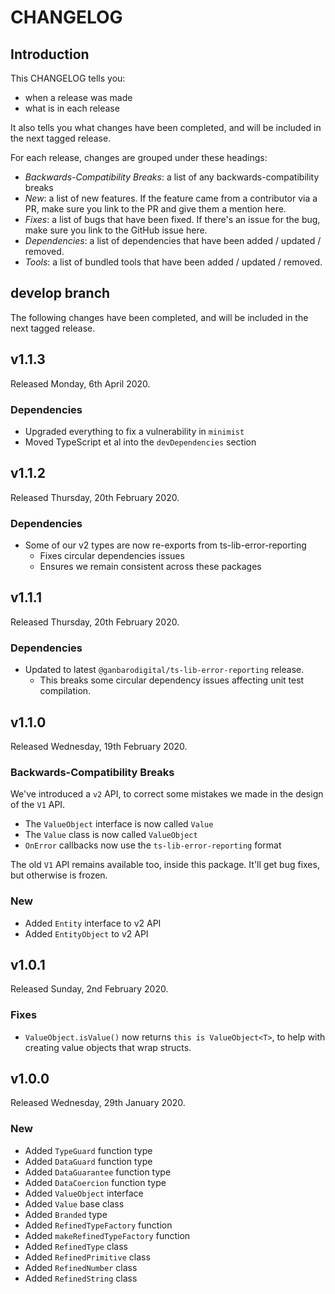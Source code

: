 # CHANGELOG

## Introduction

This CHANGELOG tells you:

* when a release was made
* what is in each release

It also tells you what changes have been completed, and will be included in the next tagged release.

For each release, changes are grouped under these headings:

* _Backwards-Compatibility Breaks_: a list of any backwards-compatibility breaks
* _New_: a list of new features. If the feature came from a contributor via a PR, make sure you link to the PR and give them a mention here.
* _Fixes_: a list of bugs that have been fixed. If there's an issue for the bug, make sure you link to the GitHub issue here.
* _Dependencies_: a list of dependencies that have been added / updated / removed.
* _Tools_: a list of bundled tools that have been added / updated / removed.

## develop branch

The following changes have been completed, and will be included in the next tagged release.

## v1.1.3

Released Monday, 6th April 2020.

### Dependencies

* Upgraded everything to fix a vulnerability in `minimist`
* Moved TypeScript et al into the `devDependencies` section

## v1.1.2

Released Thursday, 20th February 2020.

### Dependencies

* Some of our v2 types are now re-exports from ts-lib-error-reporting
  - Fixes circular dependencies issues
  - Ensures we remain consistent across these packages

## v1.1.1

Released Thursday, 20th February 2020.

### Dependencies

* Updated to latest `@ganbarodigital/ts-lib-error-reporting` release.
  - This breaks some circular dependency issues affecting unit test compilation.

## v1.1.0

Released Wednesday, 19th February 2020.

### Backwards-Compatibility Breaks

We've introduced a `v2` API, to correct some mistakes we made in the design of the `V1` API.

* The `ValueObject` interface is now called `Value`
* The `Value` class is now called `ValueObject`
* `OnError` callbacks now use the `ts-lib-error-reporting` format

The old `V1` API remains available too, inside this package. It'll get bug fixes, but otherwise is frozen.

### New

* Added `Entity` interface to v2 API
* Added `EntityObject` to v2 API

## v1.0.1

Released Sunday, 2nd February 2020.

### Fixes

* `ValueObject.isValue()` now returns `this is ValueObject<T>`, to help with creating value objects that wrap structs.

## v1.0.0

Released Wednesday, 29th January 2020.

### New

* Added `TypeGuard` function type
* Added `DataGuard` function type
* Added `DataGuarantee` function type
* Added `DataCoercion` function type
* Added `ValueObject` interface
* Added `Value` base class
* Added `Branded` type
* Added `RefinedTypeFactory` function
* Added `makeRefinedTypeFactory` function
* Added `RefinedType` class
* Added `RefinedPrimitive` class
* Added `RefinedNumber` class
* Added `RefinedString` class
